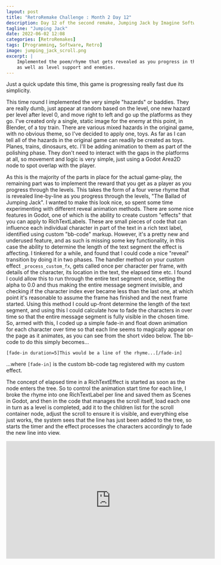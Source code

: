 ```yaml
---
layout: post
title: "RetroRemake Challenge : Month 2 Day 12"
description: Day 12 of the second remake, Jumping Jack by Imagine Software.
tagline: "Jumping Jack"
date: 2022-06-02 12:08
categories: [RetroRemakes]
tags: [Programming, Software, Retro]
image: jumping_jack_scroll.png
excerpt: |
    Implemented the poem/rhyme that gets revealed as you progress in the game,
    as well as level support and enemies.
---
```


Just a quick update this time, this game is progressing really fast due its
simplicity. 

This time round I implemented the very simple "hazards" or baddies. They are
really dumb, just appear at random based on the level, one new hazard per level
after level 0, and move right to left and go up the platforms as they go. I've
created only a single, static image for the enemy at this point, in Blender, of
a toy train. There are various mixed hazards in the original game, with no
obvious theme, so I've decided to apply one, toys. As far as I can tell all of
the hazards in the original game can readily be created as toys. Planes, trains,
dinosaurs, etc. I'll be adding animation to them as part of the polishing phase.
They don't need to interact with the gaps in the platforms at all, so movement
and logic is very simple, just using a Godot Area2D node to spot overlap with
the player.

As this is the majority of the parts in place for the actual game-play, the 
remaining part was to implement the reward that you get as a player as you 
progress through the levels. This takes the form of a four verse rhyme that is
revealed line-by-line as you progress through the levels, 
"The Ballad of Jumping Jack". I wanted to make this look nice, so spent some
time experimenting with different reveal animation methods. There are some nice
features in Godot, one of which is the ability to create custom "effects" that
you can apply to RichTextLabels. These are small pieces of code that can 
influence each individual character in part of the text in a rich text label,
identified using custom "bb-code" markup. However, it's a pretty new and
underused feature, and as such is missing some key functionality, in this case
the ability to determine the length of the text segment the effect is affecting.
I tinkered for a while, and found that I could code a nice "reveal" transition
by doing it in two phases. The handler method on your custom effect 
`_process_custom_fx`, gets called once per character per frame, with details of
the character, its location in the text, the elapsed time etc. I found I could
allow this to run through the entire text segment once, setting the alpha to 0.0
and thus making the entire message segment invisible, and checking if the 
character index ever became less than the last one, at which point it's 
reasonable to assume the frame has finished and the next frame started. Using 
this method I could up-front determine the length of the text segment, and 
using this I could calculate how to fade the characters in over time so that
the entire message segment is fully visible in the chosen time. So, armed with 
this, I coded up a simple fade-in and float down animation for each character
over time so that each line seems to magically appear on the page as it 
animates, as you can see from the short video below. The bb-code to do this
simply becomes...

```
[fade-in duration=5]This would be a line of the rhyme...[/fade-in]
```


...where `[fade-in]` is the custom bb-code tag registered with my custom effect.

The concept of elapsed time in a RichTextEffect is started as soon as the node
enters the tree. So to control the animation start time for each line, I 
broke the rhyme into one RichTextLabel per line and saved them as Scenes in 
Godot, and then in the code that manages the scroll itself, load each one in 
turn as a level is completed, add it to the children list for the scroll
container node, adjust the scroll to ensure it is visible, and everything else 
just works, the system sees that the line has just been added to the tree, so 
starts the timer and the effect processes the characters accordingly to fade
the new line into view.

<iframe width="560" height="315" src="https://www.youtube.com/embed/yz19z4R8Xdk" title="YouTube video player" frameborder="0" allow="accelerometer; autoplay; clipboard-write; encrypted-media; gyroscope; picture-in-picture" allowfullscreen></iframe>